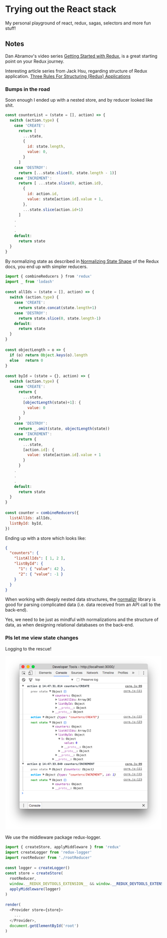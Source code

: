 Trying out the React stack
==========================
My personal playground of react, redux, sagas, selectors and
more fun stuff!

Notes
-----
Dan Abramov's video series [Getting Started with Redux](https://egghead.io/courses/getting-started-with-redux),
is a great starting point on your Redux journey.

Interesting article series from Jack Hsu, regarding structure
of Redux application. [Three Rules For Structuring (Redux)
Applications](https://jaysoo.ca/2016/02/28/organizing-redux-application/)

### Bumps in the road
Soon enough I ended up with a nested store, and by reducer
looked like shit.

```javascript
const counterList = (state = [], action) => {
  switch (action.type) {
    case 'CREATE':
      return [
        ...state,
        {
          id: state.length,
          value: 0,
        }
      ]
    case 'DESTROY':
      return [...state.slice(0, state.length - 1)]
    case 'INCREMENT':
      return [ ...state.slice(0, action.id),
        {
          id: action.id,
          value: state[action.id].value + 1,
        },
        ...state.slice(action.id+1)
      ]
    .
    .
    .
    default:
      return state
  }
}
```

By normalizing state as described in
[Normalizing State Shape](http://redux.js.org/docs/recipes/reducers/NormalizingStateShape.html)
of the Redux docs, you end up with simpler reducers.

```javascript
import { combineReducers } from 'redux'
import _ from 'lodash'

const allIds = (state = [], action) => {
  switch (action.type) {
    case 'CREATE':
      return state.concat(state.length+1)
    case 'DESTROY':
      return state.slice(0, state.length-1)
    default:
      return state
  }
}

const objectLength = o => {
  if (o) return Object.keys(o).length
  else   return 0
}

const byId = (state = {}, action) => {
  switch (action.type) {
    case 'CREATE':
      return {
        ...state,
        [objectLength(state)+1]: {
          value: 0
        }
      }
    case 'DESTROY':
      return _.omit(state, objectLength(state))
    case 'INCREMENT':
      return {
        ...state,
        [action.id]: {
          value: state[action.id].value + 1
        }
      }
    .
    .
    .
    default:
      return state
  }
}

const counter = combineReducers({
  listAllIds: allIds,
  listById: byId,
})
```

Ending up with a store which looks like:

```json
{
  "counters": {
    "listAllIds": [ 1, 2 ],
    "listById": {
      "1": { "value": 42 },
      "2": { "value": -1 }
    }
  }
}
```

When working with deeply nested data structures, the
[normalizr](https://github.com/paularmstrong/normalizr)
library is good for parsing complicated data (i.e. 
data received from an API call to the back-end).

Yes, we need to be just as mindful with normalizations
and the structure of data, as when designing relational
databases on the back-end.

### Pls let me view state changes
Logging to the rescue!

![Redux Logger](redux-logger.png)

We use the middleware package redux-logger.

```javascript
import { createStore, applyMiddleware } from 'redux'
import createLogger from 'redux-logger'
import rootReducer from './rootReducer'

const logger = createLogger()
const store = createStore(
  rootReducer,
  window.__REDUX_DEVTOOLS_EXTENSION__ && window.__REDUX_DEVTOOLS_EXTENSION__(),
  applyMiddleware(logger)
)

render(
  <Provider store={store}>
    ...
  </Provider>,
  document.getElementById('root')
)
```
